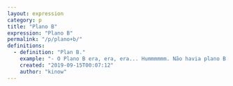 ```yaml
---
layout: expression
category: p
title: "Plano B"
expression: "Plano B"
permalink: "/p/plano+b/"
definitions:
  - definition: "Plan B."
    example: "- O Plano B era, era, era... Hummmmmm. Não havia plano B."
    created: "2019-09-15T00:07:12"
    author: "kinow"
---
```

